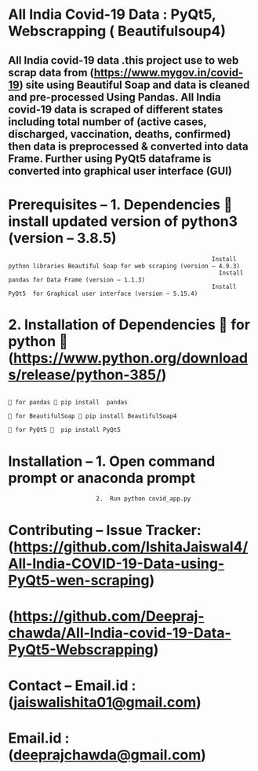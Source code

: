 # All India Covid-19 Data : PyQt5, Webscrapping ( Beautifulsoup4)

## All India covid-19 data .this project use to web scrap data from (https://www.mygov.in/covid-19) site using Beautiful Soap and data is cleaned and pre-processed Using Pandas. All India covid-19 data is scraped of different states including total number of (active cases, discharged, vaccination, deaths, confirmed) then data is preprocessed &amp; converted into data Frame. Further using PyQt5 dataframe is converted into graphical user interface (GUI)

# Prerequisites –    1. Dependencies  install updated version of python3 (version – 3.8.5)
                                                              Install python libraries Beautiful Soap for web scraping (version – 4.9.3)
	                                                            Install pandas for Data Frame (version – 1.1.3)
                                                              Install PyQt5  for Graphical user interface (version – 5.15.4) 
#                      2. Installation of Dependencies  for python  (https://www.python.org/downloads/release/python-385/)
                                                                                         for pandas  pip install  pandas
                                                                                         for BeautifulSoap  pip install BeautifulSoap4
                                                                                         for PyQt5   pip install PyQt5

# Installation – 1.  Open command prompt or anaconda prompt 
                             2.  Run python covid_app.py
# Contributing – Issue Tracker: (https://github.com/IshitaJaiswal4/All-India-COVID-19-Data-using-PyQt5-wen-scraping)
#                               (https://github.com/Deepraj-chawda/All-India-covid-19-Data-PyQt5-Webscrapping)
                                  
# Contact – Email.id : (jaiswalishita01@gmail.com)
#            Email.id : (deeprajchawda@gmail.com)


